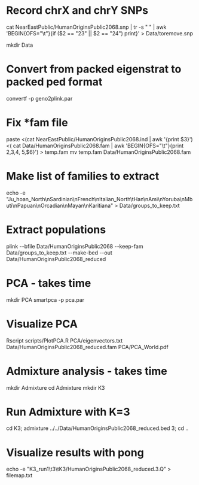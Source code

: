 # Record chrX and chrY SNPs
cat NearEastPublic/HumanOriginsPublic2068.snp | tr -s " " | awk 'BEGIN{OFS="\t"}{if ($2 == "23" || $2 == "24") print}' > Data/toremove.snp

mkdir Data
# Convert from packed eigenstrat to packed ped format
convertf -p geno2plink.par
# Fix *fam file
paste <(cat NearEastPublic/HumanOriginsPublic2068.ind | awk '{print $3}') <( cat Data/HumanOriginsPublic2068.fam | awk 'BEGIN{OFS="\t"}{print $2,$3,$4,$
5,$6}') > temp.fam
mv temp.fam Data/HumanOriginsPublic2068.fam
# Make list of families to extract
echo -e "Ju_hoan_North\nSardinian\nFrench\nItalian_North\tHan\nAmi\nYoruba\nMbuti\nPapuan\nOrcadian\nMayan\nKaritiana" > Data/groups_to_keep.txt
# Extract populations
plink --bfile Data/HumanOriginsPublic2068 --keep-fam Data/groups_to_keep.txt --make-bed --out Data/HumanOriginsPublic2068_reduced




# PCA - takes time
mkdir PCA
smartpca -p pca.par
# Visualize PCA
Rscript scripts/PlotPCA.R PCA/eigenvectors.txt Data/HumanOriginsPublic2068_reduced.fam PCA/PCA_World.pdf


# Admixture analysis - takes time
mkdir Admixture
cd Admixture
mkdir K3
# Run Admixture with K=3
cd K3; admixture ../../Data/HumanOriginsPublic2068_reduced.bed 3; cd ..

# Visualize results with pong
echo -e "K3_run1\t3\tK3/HumanOriginsPublic2068_reduced.3.Q" > filemap.txt
